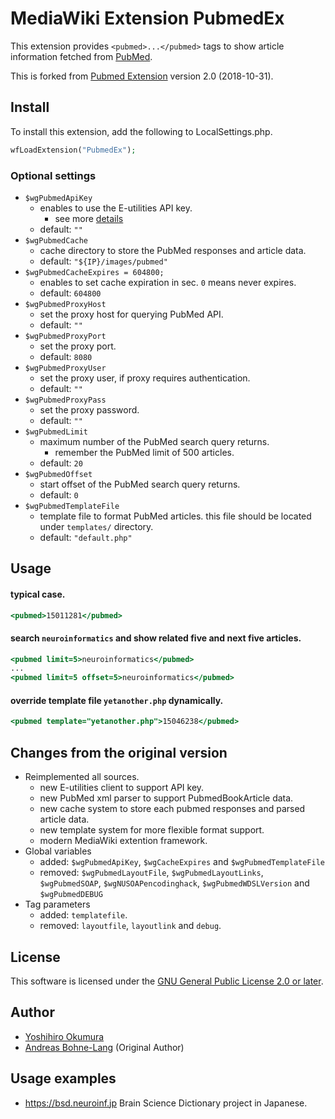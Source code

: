 # MediaWiki Extension PubmedEx

This extension provides `<pubmed>...</pubmed>` tags to show article information fetched from [PubMed](https://www.ncbi.nlm.nih.gov/pubmed/).

This is forked from [Pubmed Extension](https://www.mediawiki.org/wiki/Extension:Pubmed) version 2.0 (2018-10-31).

## Install
To install this extension, add the following to LocalSettings.php.

```PHP
wfLoadExtension("PubmedEx");
```

### Optional settings
* `$wgPubmedApiKey`
  * enables to use the E-utilities API key.
    * see more [details](https://ncbiinsights.ncbi.nlm.nih.gov/2017/11/02/new-api-keys-for-the-e-utilities/)
  * default: `""`
* `$wgPubmedCache`
  * cache directory to store the PubMed responses and article data.
  * default: `"${IP}/images/pubmed"`
* `$wgPubmedCacheExpires = 604800;`
  * enables to set cache expiration in sec. `0` means never expires.
  * default: `604800`
* `$wgPubmedProxyHost`
  * set the proxy host for querying PubMed API.
  * default: `""`
* `$wgPubmedProxyPort`
  * set the proxy port.
  * default: `8080`
* `$wgPubmedProxyUser`
  * set the proxy user, if proxy requires authentication.
  * default: `""`
* `$wgPubmedProxyPass`
  * set the proxy password.
  * default: `""`
* `$wgPubmedLimit`
  * maximum number of the PubMed search query returns.
    * remember the PubMed limit of 500 articles.
  * default: `20`
* `$wgPubmedOffset`
  * start offset of the PubMed search query returns.
  * default: `0`
* `$wgPubmedTemplateFile`
  * template file to format PubMed articles. this file should be located under `templates/` directory.
  * default: `"default.php"`

## Usage

#### typical case.

```MediaWiki
<pubmed>15011281</pubmed>
```

#### search `neuroinformatics` and show related five and next five articles.
```MediaWiki
<pubmed limit=5>neuroinformatics</pubmed>
...
<pubmed limit=5 offset=5>neuroinformatics</pubmed>
```

#### override template file `yetanother.php` dynamically.
```MediaWiki
<pubmed template="yetanother.php">15046238</pubmed>
```

## Changes from the original version
* Reimplemented all sources.
  * new E-utilities client to support API key.
  * new PubMed xml parser to support PubmedBookArticle data.
  * new cache system to store each pubmed responses and parsed article data.
  * new template system for more flexible format support.
  * modern MediaWiki extention framework.
* Global variables
  * added: `$wgPubmedApiKey`, `$wgCacheExpires` and `$wgPubmedTemplateFile`
  * removed: `$wgPubmedLayoutFile`, `$wgPubmedLayoutLinks`, `$wgPubmedSOAP`, `$wgNUSOAPencodinghack`, `$wgPubmedWDSLVersion` and `$wgPubmedDEBUG`
* Tag parameters
  * added: `templatefile`.
  * removed: `layoutfile`, `layoutlink` and `debug`.

## License
This software is licensed under the [GNU General Public License 2.0 or later](COPYING).

## Author
* [Yoshihiro Okumura](https://github.com/orrisroot)
* [Andreas Bohne-Lang](https://github.com/bohnelang) (Original Author)

## Usage examples
* https://bsd.neuroinf.jp Brain Science Dictionary project in Japanese.
